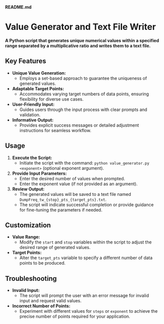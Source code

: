  **README.md**

# Value Generator and Text File Writer

**A Python script that generates unique numerical values within a specified range separated by a multiplicative ratio and writes them to a text file.**

## Key Features

- **Unique Value Generation:** 
    - Employs a set-based approach to guarantee the uniqueness of generated values.
- **Adaptable Target Points:** 
    - Accommodates varying target numbers of data points, ensuring flexibility for diverse use cases.
- **User-Friendly Input:** 
    - Guides users through the input process with clear prompts and validation.
- **Informative Output:** 
    - Provides explicit success messages or detailed adjustment instructions for seamless workflow.

## Usage

1. **Execute the Script:**
    - Initiate the script with the command: `python value_generator.py <exponent>` (optional exponent argument).
2. **Provide Input Parameters:**
    - Enter the desired number of values when prompted.
    - Enter the exponent value (if not provided as an argument).
3. **Review Output:**
    - The generated values will be saved to a text file named `DumpFreq_tw_{stop}_pts_{target_pts}.txt`.
    - The script will indicate successful completion or provide guidance for fine-tuning the parameters if needed.

## Customization

- **Value Range:** 
    - Modify the `start` and `stop` variables within the script to adjust the desired range of generated values.
- **Target Points:** 
    - Alter the `target_pts` variable to specify a different number of data points to be produced.

## Troubleshooting

- **Invalid Input:** 
    - The script will prompt the user with an error message for invalid input and request valid values.
- **Incorrect Number of Points:** 
    - Experiment with different values for `steps` or `exponent` to achieve the precise number of points required for your application.

